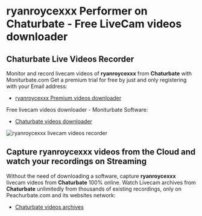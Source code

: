 # ryanroycexxx Performer on Chaturbate - Free LiveCam videos downloader

## Chaturbate Live Videos Recorder

Monitor and record livecam videos of **ryanroycexxx** from **Chaturbate** with Moniturbate.com
Get a premium trial for free by just and only registering with your Email address:
* [ryanroycexxx Premium videos downloader](https://moniturbate.com/request-demo-licence-key.html)

Free livecam videos downloader - Moniturbate Software:
* [Chaturbate videos downloader](https://moniturbate.com/moniturbate-download-software.html)

![ryanroycexxx livecam videos recorder](https://peachurnet.com/templates/moniturbate-software.png)


## Capture ryanroycexxx videos from the Cloud and watch your recordings on Streaming

Without the need of downloading a software, capture **ryanroycexxx** livecam videos from **Chaturbate** 100% online.
Watch Livecam archives from **Chaturbate** unlimitedly from thousands of existing recordings, only on Peachurbate.com and its websites network:
* [Chaturbate videos archives](https://peachurnet.com/)